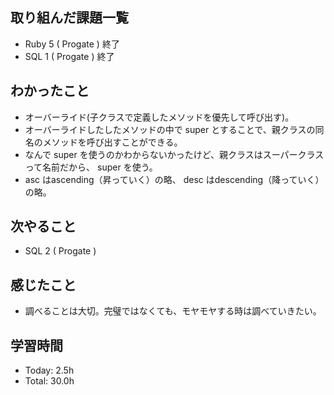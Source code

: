 ## 取り組んだ課題一覧
- Ruby 5 ( Progate ) 終了
- SQL 1 ( Progate ) 終了
## わかったこと
- オーバーライド(子クラスで定義したメソッドを優先して呼び出す)。
- オーバーライドしたしたメソッドの中で super とすることで、親クラスの同名のメソッドを呼び出すことができる。
- なんで super を使うのかわからないかったけど、親クラスはスーパークラスって名前だから、 super を使う。
- asc はascending（昇っていく）の略、 desc はdescending（降っていく）の略。
## 次やること
- SQL 2 ( Progate ) 
## 感じたこと
- 調べることは大切。完璧ではなくても、モヤモヤする時は調べていきたい。
## 学習時間
- Today: 2.5h
- Total: 30.0h
